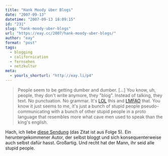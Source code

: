 ```yaml
---
title: "Hank Moody über Blogs"
date: "2007-09-13"
datetime: "2007-09-13 18:09:15"
id: "231"
slug: "hank-moody-uber-blogs"
url: "https://eay.cc/2007/hank-moody-uber-blogs/"
author: "eay"
format: "post"
tags:
  - blogging
  - californication
  - fernsehen
  - netzkultur
meta:
  - yourls_shorturl: "http://eay.li/p4"
---
```


> People seem to be getting dumber and dumber. \[...\] You know, uh, people, they don't write anymore, they "blog". Instead of talking, they text. No punctuation. No grammar. It's [LOL](http://en.wikipedia.org/wiki/LOL_(Internet_slang)) this and [LMFAO](http://en.wikipedia.org/wiki/List_of_Internet_slang#L) that. You know it just seems to me, it's just a bunch of stupid people pseudo-communicating with a bunch of other stupid people in a proto language that resembles more what cave men used to speak than the king's english.

Hach, ich liebe [diese Sendung](//eay.cc/2007/darkly-funny/) (das Zitat ist aus Folge 5). Ein heruntergekommener Autor, der selbst bloggt und sich konsequenterweise auch selbst dafür hasst. Großartig. Und recht hat der Mann, ihr seid alle stupid people.

